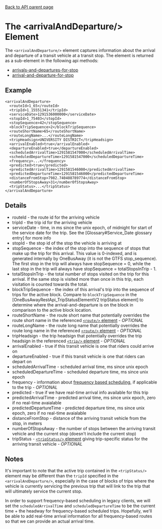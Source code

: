 [Back to API parent page](../index.html)

# The &lt;arrivalAndDeparture/&gt; Element

The `<arrivalAndDeparture/>` element captures information about the arrival and departure of a transit vehicle at a transit stop.  The element is returned as a sub-element in the following api methods:

* [arrivals-and-departures-for-stop](../methods/arrivals-and-departures-for-stop.html)
* [arrival-and-departure-for-stop](../methods/arrival-and-departure-for-stop.html)

## Example

    <arrivalAndDeparture>
      <routeId>1_65</routeId>
      <tripId>1_15551341</tripId>
      <serviceDate>1291536000000</serviceDate>
      <stopId>1_75403</stopId>
      <stopSequence>42</stopSequence>
      <blockTripSequence>2</blockTripSequence>
      <routeShortName>65</routeShortName>
      <routeLongName>...</routeLongName>
      <tripHeadsign>UNIVERSITY DISTRICT</tripHeadsign>
      <arrivalEnabled>true</arrivalEnabled>
      <departureEnabled>true</departureEnabled>
      <scheduledArrivalTime>1291581547000</scheduledArrivalTime>
      <scheduledDepartureTime>1291581547000</scheduledDepartureTime>
      <frequency>...</frequency>
      <predicted>true</predicted>
      <predictedArrivalTime>1291581546000</predictedArrivalTime>
      <predictedDepartureTime>1291581546000</predictedDepartureTime>
      <distanceFromStop>7982.740408789774</distanceFromStop>
      <numberOfStopsAway>31</numberOfStopsAway>
      <tripStatus>...</tripStatus>
    </arrivalAndDeparture>

## Details

* routeId - the route id for the arriving vehicle
* tripId - the trip id for the arriving vehicle
* serviceDate - time, in ms since the unix epoch, of midnight for start of the service date for the trip. See the [Glossary#Service_Date glossary entry] for more info
* stopId - the stop id of the stop the vehicle is arriving at
* stopSequence - the index of the stop into the sequence of stops that make up the trip for this arrival. This value is 0-indexed, and is generated internally by OneBusAway (it is not the GTFS stop_sequence). The first stop in the trip will always have stopSequence = 0, while the last stop in the trip will always have stopSequence = totalStopsInTrip - 1.
* totalStopsInTrip - the total number of stops visited on the trip for this arrival. If the same stop is visited more than once in this trip, each visitation is counted towards the total.
* blockTripSequence - the index of this arrival's trip into the sequence of trips for the active block.  Compare to `blockTripSequence` in the [OneBusAwayRestApi_TripStatusElementV2 tripStatus element] to determine where the arrival-and-departure is on the block in comparison to the active block location.
* routeShortName - the route short name that potentially overrides the route short name in the referenced [`<route/>` element](route.html) - *OPTIONAL*
* routeLongName - the route long name that potentially overrides the route long name in the referenced [`<route/>` element](route.html) - *OPTIONAL*
* tripHeadsign - the trip headsign that potentially overrides the trip headsign in the referenced [`<trip/>` element](trip.html) - *OPTIONAL*
* arrivalEnabled - true if this transit vehicle is one that riders could arrive on
* departureEnabled - true if this transit vehicle is one that riders can depart on
* scheduledArrivalTime - scheduled arrival time, ms since unix epoch
* scheduledDepartureTime - scheduled departure time, ms since unix epoch
* frequency - information about [frequency based scheduling](frequency.html), if applicable to the trip - *OPTIONAL*
* predicted - true if we have real-time arrival info available for this trip
* predictedArrivalTime - predicted arrival time, ms since unix epoch, zero if no real-time avaialable
* predictedDepartureTime - predicted departure time, ms since unix epoch, zero if no real-time avaialable
* distanceFromStop - distance of the arriving transit vehicle from the stop, in meters
* numberOfStopsAway - the number of stops between the arriving transit vehicle and the current stop (doesn't include the current stop)
* tripStatus - [`<tripStatus/>` element](trip-status.html) giving trip-specific status for the arriving transit vehicle - *OPTIONAL*

## Notes

It's important to note that the active trip contained in the `<tripStatus/>` element may be different than the `tripId` specified in the `<arrivalAndDeparture/>`, especially in the case of blocks of trips where the vehicle is currently servicing the previous trip that will link to the trip that will ultimately service the current stop.

In order to support frequency-based scheduling in legacy clients, we will set the `scheduledArrivalTime` and `scheduledDepartureTime` to be the current time + the headway for frequency-based scheduled trips.  Hopefully, we'll be able to add real-time arrival information for all frequency-based routes so that we can provide an actual arrival time.
